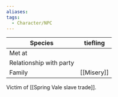 ```yaml
---
aliases:
tags:
  - Character/NPC
---
```


| Species                 | tiefling   |
| ----------------------- | ---------- |
| Met at                  |            |
| Relationship with party |            |
| Family                  | [[Misery]] |

Victim of [[Spring Vale slave trade]].